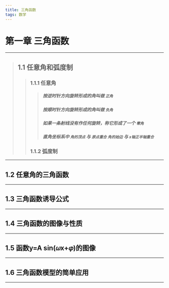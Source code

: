 ```yaml
---
title: 三角函数
tags: 数学
---
```

# 第一章 三角函数
***
> ## 1.1 任意角和弧度制
>> ### 1.1.1 任意角
>>> ##### 按逆时针方向旋转形成的角叫做 `正角`
>>> ##### 按顺时针方向旋转形成的角叫做 `负角`
>>> ##### 如果一条射线没有作任何旋转，称它形成了一个 `零角`
>>> ##### 直角坐标系中 `角的顶点` 与 `原点重合` `角的始边` 与 `x轴正半轴重合`
>> ### 1.1.2 弧度制
***
## 1.2 任意角的三角函数
***
## 1.3 三角函数诱导公式
***
## 1.4 三角函数的图像与性质
***
## 1.5 函数y=A sin(𝜔x+𝜑)的图像
***
## 1.6 三角函数模型的简单应用
***
